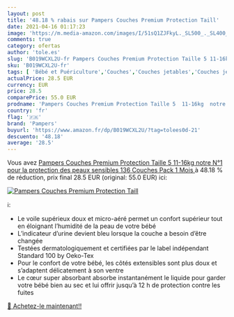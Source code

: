 ```yaml
---
layout: post
title: '48.18 % rabais sur Pampers Couches Premium Protection Taill'
date: 2021-04-16 01:17:23
image: 'https://m.media-amazon.com/images/I/51sQ1ZJFkyL._SL500_._SL400_.jpg'
comments: true
category: ofertas
author: 'tole.es'
slug: 'B019WCXL2U-fr Pampers Couches Premium Protection Taille 5 11-16kg notre...'
sku: 'B019WCXL2U-fr'
tags: [ 'Bébé et Puériculture','Couches','Couches jetables','Couches jetables bébé','Le change de bébé','pampers', ]
actualPrice: 28.5 EUR
currency: EUR
price: 28.5
comparePrice: 55.0 EUR
prodname: 'Pampers Couches Premium Protection Taille 5  11-16kg  notre N°1 pour la protection des peaux sensibles  136 Couches  Pack 1 Mois '
country: 'fr'
flag: '🇫🇷'
brand: 'Pampers'
buyurl: 'https://www.amazon.fr/dp/B019WCXL2U/?tag=tolees0d-21'
descuento: '48.18'
average: '28.5'
---
```


Vous avez [Pampers Couches Premium Protection Taille 5  11-16kg  notre N°1 pour la protection des peaux sensibles  136 Couches  Pack 1 Mois ](https://www.amazon.fr/dp/B019WCXL2U/?tag=tolees0d-21)  à  48.18 % de réduction, prix final  28.5 EUR (original: 55.0 EUR) ici:

[![Pampers Couches Premium Protection Taill](https://m.media-amazon.com/images/I/51sQ1ZJFkyL._SL500_._SL400_.jpg)](https://www.amazon.fr/dp/B019WCXL2U/?tag=tolees0d-21)

ℹ️:

- Le voile supérieux doux et micro-aéré permet un confort supérieur tout en éloignant l’humidité de la peau de votre bébé
- L’indicateur d’urine devient bleu lorsque la couche a besoin d’être changée
- Testées dermatologiquement et certifiées par le label indépendant Standard 100 by Oeko-Tex
- Pour le confort de votre bébé, les côtés extensibles sont plus doux et s’adaptent délicatement à son ventre
- Le cœur super absorbant absorbe instantanément le liquide pour garder votre bébé bien au sec et lui offrir jusqu’à 12 h de protection contre les fuites

[🛒 Achetez-le maintenant!!](https://www.amazon.fr/dp/B019WCXL2U/?tag=tolees0d-21)
